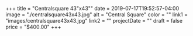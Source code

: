 +++
title = "Centralsquare 43\"x43\""
date = 2019-07-17T19:52:57-04:00
image = "./centralsquare43x43.jpg"
alt = "Central Square"
color = ""
link1 = "images/centralsquare43x43.jpg"
link2 = ""
projectDate = ""
draft = false
price = "$400.00"
+++
